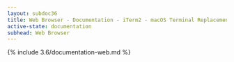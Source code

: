 ```yaml
---
layout: subdoc36
title: Web Browser - Documentation - iTerm2 - macOS Terminal Replacement
active-state: documentation
subhead: Web Browser
---
```

{% include 3.6/documentation-web.md %}